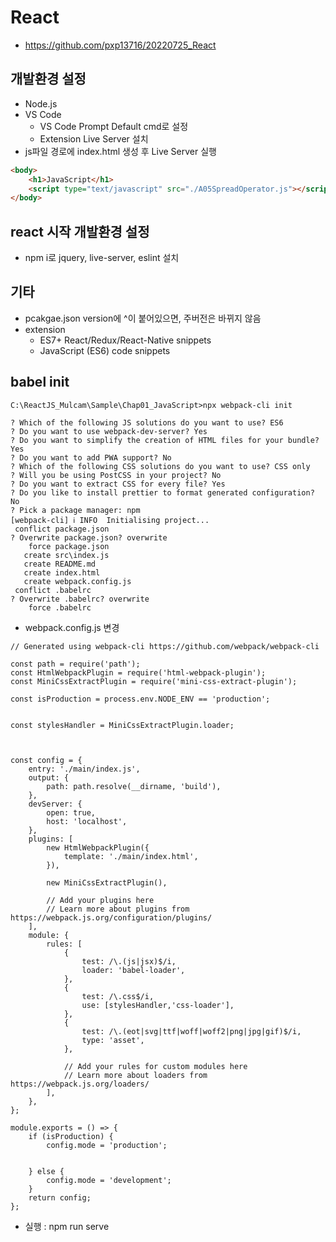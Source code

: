 # React

- https://github.com/pxp13716/20220725_React

## 개발환경 설정
- Node.js
- VS Code
  - VS Code Prompt Default cmd로 설정
  - Extension Live Server 설치
- js파일 경로에 index.html 생성 후 Live Server 실행
```html
<body>
    <h1>JavaScript</h1>
    <script type="text/javascript" src="./A05SpreadOperator.js"></script>
</body>
```

## react 시작 개발환경 설정
- npm i로 jquery, live-server, eslint 설치

## 기타
- pcakgae.json version에 ^이 붙어있으면, 주버전은 바뀌지 않음
- extension
  - ES7+ React/Redux/React-Native snippets
  - JavaScript (ES6) code snippets

## babel init
```
C:\ReactJS_Mulcam\Sample\Chap01_JavaScript>npx webpack-cli init

? Which of the following JS solutions do you want to use? ES6
? Do you want to use webpack-dev-server? Yes
? Do you want to simplify the creation of HTML files for your bundle? Yes
? Do you want to add PWA support? No
? Which of the following CSS solutions do you want to use? CSS only
? Will you be using PostCSS in your project? No
? Do you want to extract CSS for every file? Yes
? Do you like to install prettier to format generated configuration? No
? Pick a package manager: npm
[webpack-cli] ℹ INFO  Initialising project...
 conflict package.json
? Overwrite package.json? overwrite
    force package.json
   create src\index.js
   create README.md
   create index.html
   create webpack.config.js
 conflict .babelrc
? Overwrite .babelrc? overwrite
    force .babelrc
```
- webpack.config.js 변경
```
// Generated using webpack-cli https://github.com/webpack/webpack-cli

const path = require('path');
const HtmlWebpackPlugin = require('html-webpack-plugin');
const MiniCssExtractPlugin = require('mini-css-extract-plugin');

const isProduction = process.env.NODE_ENV == 'production';


const stylesHandler = MiniCssExtractPlugin.loader;



const config = {
    entry: './main/index.js',
    output: {
        path: path.resolve(__dirname, 'build'),
    },
    devServer: {
        open: true,
        host: 'localhost',
    },
    plugins: [
        new HtmlWebpackPlugin({
            template: './main/index.html',
        }),

        new MiniCssExtractPlugin(),

        // Add your plugins here
        // Learn more about plugins from https://webpack.js.org/configuration/plugins/
    ],
    module: {
        rules: [
            {
                test: /\.(js|jsx)$/i,
                loader: 'babel-loader',
            },
            {
                test: /\.css$/i,
                use: [stylesHandler,'css-loader'],
            },
            {
                test: /\.(eot|svg|ttf|woff|woff2|png|jpg|gif)$/i,
                type: 'asset',
            },

            // Add your rules for custom modules here
            // Learn more about loaders from https://webpack.js.org/loaders/
        ],
    },
};

module.exports = () => {
    if (isProduction) {
        config.mode = 'production';
        
        
    } else {
        config.mode = 'development';
    }
    return config;
};

```
- 실행 : npm run serve
